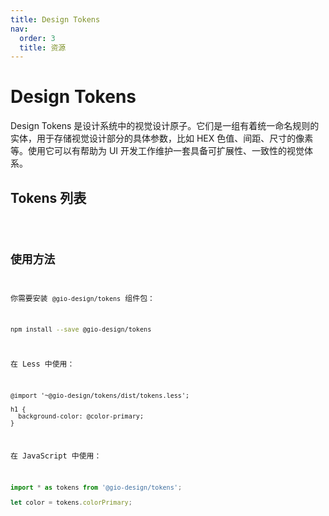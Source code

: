 ```yaml
---
title: Design Tokens
nav:
  order: 3
  title: 资源
---
```


# Design Tokens
Design Tokens 是设计系统中的视觉设计原子。它们是一组有着统一命名规则的实体，用于存储视觉设计部分的具体参数，比如 HEX 色值、间距、尺寸的像素等。使用它可以有帮助为 UI 开发工作维护一套具备可扩展性、一致性的视觉体系。

## Tokens 列表
<code src="./tokenDemos/tokens.tsx" inline />

## 使用方法
你需要安装 `@gio-design/tokens` 组件包：
```bash
npm install --save @gio-design/tokens
```

在 Less 中使用：
```less
@import '~@gio-design/tokens/dist/tokens.less';

h1 {
  background-color: @color-primary;
}
```

在 JavaScript 中使用：
```javascript
import * as tokens from '@gio-design/tokens';

let color = tokens.colorPrimary;
```
